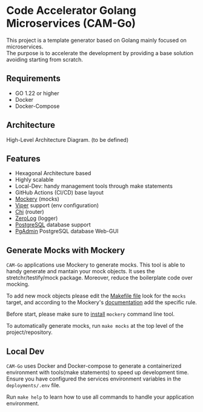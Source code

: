 # Code Accelerator Golang Microservices (CAM-Go)
This project is a template generator based on Golang mainly focused on microservices. </br>
The purpose is to accelerate the development by providing a base solution avoiding starting from scratch.

## Requirements
- GO 1.22 or higher
- Docker
- Docker-Compose

## Architecture
High-Level Architecture Diagram. (to be defined)

## Features
- Hexagonal Architecture based
- Highly scalable
- Local-Dev: handy management tools through make statements
- GitHub Actions (CI/CD) base layout
- [Mockery](https://github.com/vektra/mockery) (mocks)
- [Viper](https://github.com/spf13/viper) support (env configuration)
- [Chi](https://github.com/go-chi/chi) (router)
- [ZeroLog](https://github.com/rs/zerolog) (logger)
- [PostgreSQL](https://www.postgresql.org/) database support
- [PgAdmin](https://www.pgadmin.org/) PostgreSQL database Web-GUI

## Generate Mocks with Mockery
`CAM-Go` applications use Mockery to generate mocks. This tool is able to handy generate and mantain your mock objects. It uses the stretchr/testify/mock package. Moreover, reduce the boilerplate code over mocking.

To add new mock objects please edit the [Makefile file](Makefile) look for the `mocks` target, and according to the Mockery's [documentation](https://github.com/vektra/mockery#readme) add the specific rule.

Before start, please make sure to [install](https://github.com/vektra/mockery#installation) `mockery` command line tool.

To automatically generate mocks, run `make mocks` at the top level of the project/repository.

## Local Dev
`CAM-Go` uses Docker and Docker-compose to generate a containerized environment with tools(make statements) to speed up development time.
Ensure you have configured the services environment variables in the `deployments/.env` file.

Run  `make help` to learn how to use all commands to handle your application environment.